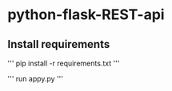 # python-flask-REST-api

## Install requirements 

'''
pip install -r requirements.txt
'''

'''
run appy.py
'''

